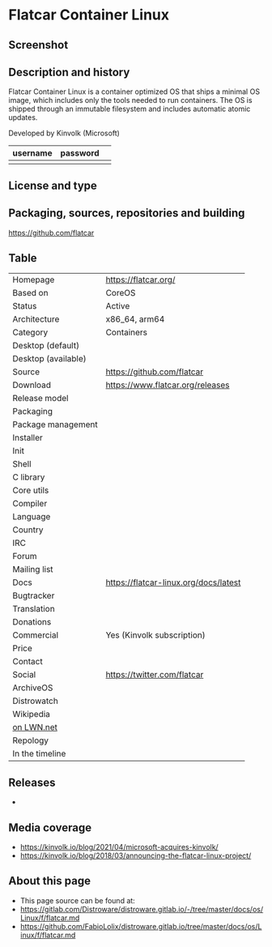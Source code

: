 # Flatcar Container Linux

## Screenshot


## Description and history

Flatcar Container Linux is a container optimized OS that ships a minimal OS image, which includes only the tools needed to run containers. The OS is shipped through an immutable filesystem and includes automatic atomic updates.

Developed by Kinvolk (Microsoft)

| username | password |  |
|----------|----------|--|
|  |  |  |


## License and type




## Packaging, sources, repositories and building

<https://github.com/flatcar>


## Table

|                       |  |
|-----------------------|--|
| Homepage              | <https://flatcar.org/> |
| Based on              | CoreOS |
| Status                | Active |
| Architecture          | x86_64, arm64 |
| Category              | Containers |
| Desktop (default)     |  |
| Desktop (available)   |  |
| Source                | <https://github.com/flatcar> |
| Download              | <https://www.flatcar.org/releases> |
| Release model         |  |
| Packaging             |  |
| Package management    |  |
| Installer             |  |
| Init                  |  |
| Shell                 |  |
| C library             |  |
| Core utils            |  |
| Compiler              |  |
| Language              |  |
| Country               |  |
| IRC                   |  |
| Forum                 |  |
| Mailing list          |  |
| Docs                  | <https://flatcar-linux.org/docs/latest> |
| Bugtracker            |  |
| Translation           |  |
| Donations             |  |
| Commercial            | Yes (Kinvolk subscription) |
| Price                 |  |
| Contact               |  |
| Social                | <https://twitter.com/flatcar> |
| ArchiveOS             |  |
| Distrowatch           |  |
| Wikipedia             |  |
| [on LWN.net](https://lwn.net/Distributions/) |  |
| Repology              |  |
| In the timeline       |  |


## Releases

* 


## Media coverage

* <https://kinvolk.io/blog/2021/04/microsoft-acquires-kinvolk/>
* <https://kinvolk.io/blog/2018/03/announcing-the-flatcar-linux-project/>


## About this page

* This page source can be found at:
* <https://gitlab.com/Distroware/distroware.gitlab.io/-/tree/master/docs/os/Linux/f/flatcar.md>
* <https://github.com/FabioLolix/distroware.gitlab.io/tree/master/docs/os/Linux/f/flatcar.md>
